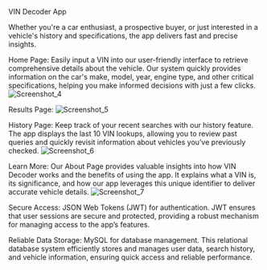 
VIN Decoder App

Whether you're a car enthusiast, a prospective buyer, or just interested in a vehicle's history and specifications, the app delivers fast and precise insights.

Home Page: Easily input a VIN into our user-friendly interface to retrieve comprehensive details about the vehicle. Our system quickly provides information on the car's make, model, year, engine type, and other critical specifications, helping you make informed decisions with just a few clicks.
![Screenshot_4](https://github.com/user-attachments/assets/2a1ab9b9-897c-4c1c-ba8b-63b83f1bb556)

Results Page:
![Screenshot_5](https://github.com/user-attachments/assets/d3675adc-0fd4-45d6-869d-54429755c57a)

History Page: Keep track of your recent searches with our history feature. The app displays the last 10 VIN lookups, allowing you to review past queries and quickly revisit information about vehicles you’ve previously checked.
![Screenshot_6](https://github.com/user-attachments/assets/3b335048-affb-4d92-8d4f-db4178e7c34b)

Learn More: Our About Page provides valuable insights into how VIN Decoder works and the benefits of using the app. It explains what a VIN is, its significance, and how our app leverages this unique identifier to deliver accurate vehicle details.
![Screenshot_7](https://github.com/user-attachments/assets/91d622d8-7e23-4249-91e5-4343aaa65446)

Secure Access: JSON Web Tokens (JWT) for authentication. JWT ensures that user sessions are secure and protected, providing a robust mechanism for managing access to the app’s features.

Reliable Data Storage: MySQL for database management. This relational database system efficiently stores and manages user data, search history, and vehicle information, ensuring quick access and reliable performance.
